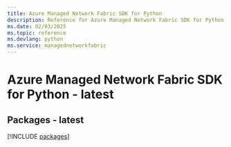 ```yaml
---
title: Azure Managed Network Fabric SDK for Python
description: Reference for Azure Managed Network Fabric SDK for Python
ms.date: 02/03/2025
ms.topic: reference
ms.devlang: python
ms.service: managednetworkfabric
---
```

# Azure Managed Network Fabric SDK for Python - latest
## Packages - latest
[!INCLUDE [packages](managed-network-fabric-index.md)]